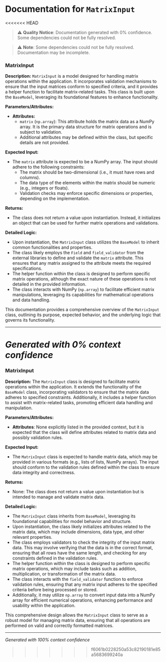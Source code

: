 # Documentation for `MatrixInput`

<<<<<<< HEAD
> ⚠️ **Quality Notice**: Documentation generated with 0% confidence. Some dependencies could not be fully resolved.


> ⚠️ **Note**: Some dependencies could not be fully resolved. Documentation may be incomplete.
### MatrixInput

**Description:**
`MatrixInput` is a model designed for handling matrix operations within the application. It incorporates validation mechanisms to ensure that the input matrices conform to specified criteria, and it provides a helper function to facilitate matrix-related tasks. This class is built upon the `BaseModel`, leveraging its foundational features to enhance functionality.

**Parameters/Attributes:**
- **Attributes:**
  - `matrix` (`np.array`): This attribute holds the matrix data as a NumPy array. It is the primary data structure for matrix operations and is subject to validation.
  - Additional attributes may be defined within the class, but specific details are not provided.

**Expected Input:**
- The `matrix` attribute is expected to be a NumPy array. The input should adhere to the following constraints:
  - The matrix should be two-dimensional (i.e., it must have rows and columns).
  - The data type of the elements within the matrix should be numeric (e.g., integers or floats).
  - Validation checks may enforce specific dimensions or properties, depending on the implementation.

**Returns:**
- The class does not return a value upon instantiation. Instead, it initializes an object that can be used for further matrix operations and validations.

**Detailed Logic:**
- Upon instantiation, the `MatrixInput` class utilizes the `BaseModel` to inherit common functionalities and properties.
- The class likely employs the `Field` and `field_validator` from the external libraries to define and validate the `matrix` attribute. This ensures that any matrix assigned to the attribute meets the required specifications.
- The helper function within the class is designed to perform specific matrix operations, although the exact nature of these operations is not detailed in the provided information.
- The class interacts with NumPy (`np.array`) to facilitate efficient matrix manipulations, leveraging its capabilities for mathematical operations and data handling.

This documentation provides a comprehensive overview of the `MatrixInput` class, outlining its purpose, expected behavior, and the underlying logic that governs its functionality.

---
*Generated with 0% context confidence*
=======
### MatrixInput

**Description:**
The `MatrixInput` class is designed to facilitate matrix operations within the application. It extends the functionality of the `BaseModel` class, incorporating validators to ensure that the matrix data adheres to specified constraints. Additionally, it includes a helper function to assist with matrix-related tasks, promoting efficient data handling and manipulation.

**Parameters/Attributes:**
- **Attributes**: None explicitly listed in the provided context, but it is expected that the class will define attributes related to matrix data and possibly validation rules.

**Expected Input:**
- The `MatrixInput` class is expected to handle matrix data, which may be provided in various formats (e.g., lists of lists, NumPy arrays). The input should conform to the validation rules defined within the class to ensure data integrity and correctness.

**Returns:**
- None: The class does not return a value upon instantiation but is intended to manage and validate matrix data.

**Detailed Logic:**
- The `MatrixInput` class inherits from `BaseModel`, leveraging its foundational capabilities for model behavior and structure.
- Upon instantiation, the class likely initializes attributes related to the matrix data, which may include dimensions, data type, and other relevant properties.
- The class employs validators to check the integrity of the input matrix data. This may involve verifying that the data is in the correct format, ensuring that all rows have the same length, and checking for any constraints defined in the validation rules.
- The helper function within the class is designed to perform specific matrix operations, which may include tasks such as addition, multiplication, or transformation of the matrix data.
- The class interacts with the `field_validator` function to enforce validation rules, ensuring that any matrix input adheres to the specified criteria before being processed or stored.
- Additionally, it may utilize `np.array` to convert input data into a NumPy array for efficient numerical operations, enhancing performance and usability within the application. 

This comprehensive design allows the `MatrixInput` class to serve as a robust model for managing matrix data, ensuring that all operations are performed on valid and correctly formatted matrices.

---
*Generated with 100% context confidence*
>>>>>>> f6061b0228250a53c82190181e85a5683699240a
